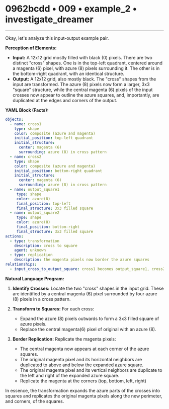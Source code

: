 # 0962bcdd • 009 • example_2 • investigate_dreamer

---
Okay, let's analyze this input-output example pair.

**Perception of Elements:**

*   **Input:** A 12x12 grid mostly filled with black (0) pixels. There are two distinct "cross" shapes. One is in the top-left quadrant, centered around a magenta (6) pixel, with azure (8) pixels surrounding it. The other is in the bottom-right quadrant, with an identical structure.
*   **Output:** A 12x12 grid, also mostly black. The "cross" shapes from the input are transformed. The azure (8) pixels now form a larger, 3x3 "square" structure, while the central magenta (6) pixels of the input crosses now appear to outline the azure squares, and, importantly, are duplicated at the edges and corners of the output.

**YAML Block (Facts):**



```yaml
objects:
  - name: cross1
    type: shape
    color: composite (azure and magenta)
    initial_position: top-left quadrant
    initial_structure:
      center: magenta (6)
      surrounding: azure (8) in cross pattern
  - name: cross2
    type: shape
    color: composite (azure and magenta)
    initial_position: bottom-right quadrant
    initial_structure:
      center: magenta (6)
      surrounding: azure (8) in cross pattern
  - name: output_square1
     type: shape
     color: azure(8)
     final_position: top-left
     final_structure: 3x3 filled square
  - name: output_square2
     type: shape
     color: azure(8)
     final_position: bottom-right
     final_structure: 3x3 filled square
actions:
  - type: transformation
    description: cross to square
    agent: unknown
  - type: replication
    description: the magenta pixels now border the azure squares
relationships:
  - input_cross_to_output_square: cross1 becomes output_square1, cross2 becomes output_square2
```



**Natural Language Program:**

1.  **Identify Crosses:** Locate the two "cross" shapes in the input grid. These are identified by a central magenta (6) pixel surrounded by four azure (8) pixels in a cross pattern.

2.  **Transform to Squares:** For each cross:
    *   Expand the azure (8) pixels outwards to form a 3x3 filled square of azure pixels.
    *   Replace the central magenta(6) pixel of original with an azure (8).

3.  **Border Replication:** Replicate the magenta pixels:
     * The central magenta now appears at each corner of the azure squares.
     * The original magenta pixel and its horizontal neighbors are duplicated to above and below the expanded azure square.
     * The original magenta pixel and its vertical neighbors are duplicate to the left and right of the expanded azure square.
     * Replicate the magenta at the corners (top, bottom, left, right)

In essence, the transformation expands the azure parts of the crosses into squares and replicates the original magenta pixels along the new perimeter, and corners, of the squares.

